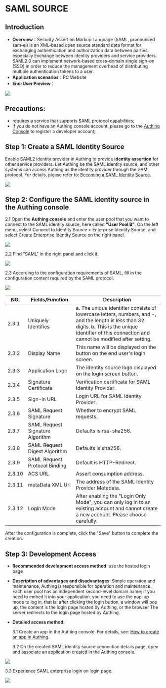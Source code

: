 # SAML SOURCE

<LastUpdated/>

## Introduction

- **Overview**：Security Assertion Markup Language (SAML, pronounced sam-el) is an XML-based open source standard data format for exchanging authentication and authorization data between parties, especially Exchange between identity providers and service providers. SAML2.0 can implement network-based cross-domain single sign-on (SSO) in order to reduce the management overhead of distributing multiple authentication tokens to a user.
- **Application scenarios**：PC Website
- **End-User Preview**：

![](./images/05loginpage.png)

## Precautions:

- requires a service that supports SAML protocol capabilities;
- If you do not have an Authing console account, please go to the [Authing Console](https://authing.cn/) to register a developer account;

## Step 1: Create a SAML Identity Source

Enable SAML2 identity provider in Authing to provide **identity assertion** for other service providers. Let Authing be the SAML identity source, and other systems can access Authing as the identity provider through the SAML protocol. For details, please refer to: [Becoming a SAML Identity Source](https://docs.authing.cn/v2/guides/federation/saml.html).

![](./images/opensaml.png)

## Step 2: Configure the SAML identity source in the Authing console

2.1 Open the **Authing console** and enter the user pool that you want to connect to the SAML identity source, here called **"User Pool B"**. On the left menu, select Connect to Identity Source > Enterprise Identity Source, and select Create Enterprise Identity Source on the right panel.

![](./images/01opensource.png)

2.2 Find "SAML" in the right panel and click it.

![](./images/02choosesaml.png)

2.3 According to the configuration requirements of SAML, fill in the configuration content required by the SAML protocol.

![](./images/03inputconfig.png)

| NO.    | Fields/Function                  | Description                                                                                                                                                                                              |
| ------ | -------------------------------- | -------------------------------------------------------------------------------------------------------------------------------------------------------------------------------------------------------- |
| 2.3.1  | Uniquely Identifies              | a. The unique identifier consists of lowercase letters, numbers, and -, and the length is less than 32 digits. b. This is the unique identifier of this connection and cannot be modified after setting. |
| 2.3.2  | Display Name                     | This name will be displayed on the button on the end user's login screen.                                                                                                                                |
| 2.3.3  | Application Logo                 | The identity source logo displayed on the login screen button.                                                                                                                                           |
| 2.3.4  | Signature Certificate            | Verification certificate for SAML Identity Provider.                                                                                                                                                     |
| 2.3.5  | Sign-in URL                      | Login URL for SAML Identity Provider.                                                                                                                                                                    |
| 2.3.6  | SAML Request Signature           | Whether to encrypt SAML requests.                                                                                                                                                                        |
| 2.3.7  | SAML Request Signature Algorithm | Defaults is rsa-sha256.                                                                                                                                                                                  |
| 2.3.8  | SAML Request Digest Algorithm    | Defaults is sha256.                                                                                                                                                                                      |
| 2.3.9  | SAML Request Protocol Binding    | Default is HTTP-Redirect.                                                                                                                                                                                |
| 2.3.10 | ACS URL                          | Assert consumption address.                                                                                                                                                                              |
| 2.3.11 | metaData XML Url                 | The address of the SAML Identity Provider Metadata.                                                                                                                                                      |
| 2.3.12 | Login Mode                       | After enabling the "Login Only Mode", you can only log in to an existing account and cannot create a new account. Please choose carefully.                                                               |

After the configuration is complete, click the "Save" button to complete the creation.

## Step 3: Development Access

- **Recommended development access method**: use the hosted login page

- **Description of advantages and disadvantages**: Simple operation and maintenance, Authing is responsible for operation and maintenance. Each user pool has an independent second-level domain name; if you need to embed it into your application, you need to use the pop-up mode to log in, that is: after clicking the login button, a window will pop up, the content is the login page hosted by Authing, or the browser The server redirects to the login page hosted by Authing.

- **Detailed access method**:

  3.1 Create an app in the Authing console. For details, see: [How to create an app in Authing](/guides/app-new/create-app/create-app.md).

  3.2 On the created SAML identity source connection details page, open and associate an application created in the Authing console.

![](./images/04opensamlapp.png)

3.3 Experience SAML enterprise login on login page.

![](./images/05loginpage.png)
